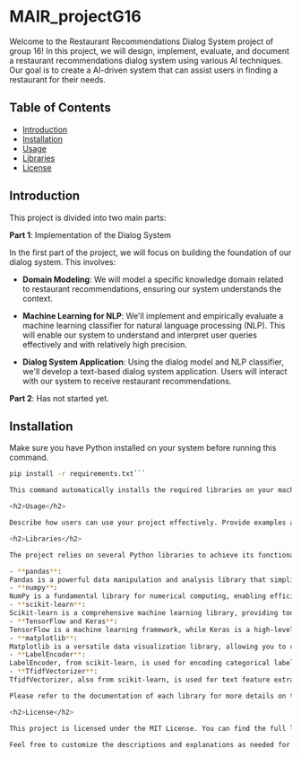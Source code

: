<h1> MAIR_projectG16 </h1>
 
Welcome to the Restaurant Recommendations Dialog System project of group 16! 
In this project, we will design, implement, evaluate, and document a restaurant recommendations dialog system using various AI techniques. Our goal is to create a AI-driven system that can assist users in finding a restaurant for their needs.

<h2> Table of Contents </h2>

- [Introduction](#introduction)
- [Installation](#installation)
- [Usage](#usage)
- [Libraries](#libraries)
- [License](#license)

<h2> Introduction</h2>
This project is divided into two main parts:

**Part 1**: Implementation of the Dialog System

In the first part of the project, we will focus on building the foundation of our dialog system. This involves:

- **Domain Modeling**: 
We will model a specific knowledge domain related to restaurant recommendations, ensuring our system understands the context.

- **Machine Learning for NLP**: 
We'll implement and empirically evaluate a machine learning classifier for natural language processing (NLP). This will enable our system to understand and interpret user queries effectively and with relatively high precision.

- **Dialog System Application**: 
Using the dialog model and NLP classifier, we'll develop a text-based dialog system application. Users will interact with our system to receive restaurant recommendations.

**Part 2**:
Has not started yet.

<h2> Installation</h2>

Make sure you have Python installed on your system before running this command.
```bash
pip install -r requirements.txt```

This command automatically installs the required libraries on your machine.

<h2>Usage</h2>

Describe how users can use your project effectively. Provide examples and instructions as needed.

<h2>Libraries</h2>

The project relies on several Python libraries to achieve its functionality. Here are the key libraries used in this project:

- **pandas**: 
Pandas is a powerful data manipulation and analysis library that simplifies working with structured data.
- **numpy**: 
NumPy is a fundamental library for numerical computing, enabling efficient operations on arrays and matrices.
- **scikit-learn**: 
Scikit-learn is a comprehensive machine learning library, providing tools for data preprocessing, model selection, and evaluation.
- **TensorFlow and Keras**: 
TensorFlow is a machine learning framework, while Keras is a high-level API running on top of TensorFlow. They are used for deep learning tasks, including building and training neural networks.
- **matplotlib**: 
Matplotlib is a versatile data visualization library, allowing you to create various types of plots and charts.
- **LabelEncoder**: 
LabelEncoder, from scikit-learn, is used for encoding categorical labels as integers.
- **TfidfVectorizer**: 
TfidfVectorizer, also from scikit-learn, is used for text feature extraction, particularly in natural language processing (NLP) tasks.

Please refer to the documentation of each library for more details on their usage and capabilities.

<h2>License</h2>

This project is licensed under the MIT License. You can find the full license details in the LICENSE file.

Feel free to customize the descriptions and explanations as needed for your project. Including information about the libraries you're using in your README helps users understand the technology stack behind your project and the tools they might need to work with it.